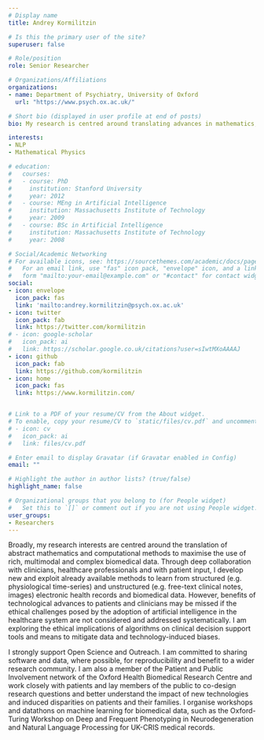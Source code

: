 ```yaml
---
# Display name
title: Andrey Kormilitzin

# Is this the primary user of the site?
superuser: false

# Role/position
role: Senior Researcher

# Organizations/Affiliations
organizations:
- name: Department of Psychiatry, University of Oxford
  url: "https://www.psych.ox.ac.uk/"

# Short bio (displayed in user profile at end of posts)
bio: My research is centred around translating advances in mathematics, statistical machine learning and deep learning to address challenges involved in learning, inference and ethical decision making using complex biomedical and health data. 

interests:
- NLP
- Mathematical Physics

# education:
#   courses:
#   - course: PhD 
#     institution: Stanford University
#     year: 2012
#   - course: MEng in Artificial Intelligence
#     institution: Massachusetts Institute of Technology
#     year: 2009
#   - course: BSc in Artificial Intelligence
#     institution: Massachusetts Institute of Technology
#     year: 2008

# Social/Academic Networking
# For available icons, see: https://sourcethemes.com/academic/docs/page-builder/#icons
#   For an email link, use "fas" icon pack, "envelope" icon, and a link in the
#   form "mailto:your-email@example.com" or "#contact" for contact widget.
social:
- icon: envelope
  icon_pack: fas
  link: 'mailto:andrey.kormilitzin@psych.ox.ac.uk'
- icon: twitter
  icon_pack: fab
  link: https://twitter.com/kormilitzin
# - icon: google-scholar
#   icon_pack: ai
#   link: https://scholar.google.co.uk/citations?user=sIwtMXoAAAAJ
- icon: github
  icon_pack: fab
  link: https://github.com/kormilitzin
- icon: home
  icon_pack: fas
  link: https://www.kormilitzin.com/


# Link to a PDF of your resume/CV from the About widget.
# To enable, copy your resume/CV to `static/files/cv.pdf` and uncomment the lines below.
# - icon: cv
#   icon_pack: ai
#   link: files/cv.pdf

# Enter email to display Gravatar (if Gravatar enabled in Config)
email: ""

# Highlight the author in author lists? (true/false)
highlight_name: false

# Organizational groups that you belong to (for People widget)
#   Set this to `[]` or comment out if you are not using People widget.
user_groups:
- Researchers
---
```

Broadly, my research interests are centred around the translation of abstract mathematics and computational methods to maximise the use of rich, multimodal and complex biomedical data. Through deep collaboration with clinicians, healthcare professionals and with patient input, I develop new and exploit already available methods to learn from structured (e.g. physiological time-series) and unstructured (e.g. free-text clinical notes, images) electronic health records and biomedical data. However, benefits of technological advances to patients and clinicians may be missed if the ethical challenges posed by the adoption of artificial intelligence in the healthcare system are not considered and addressed systematically. I am exploring the ethical implications of algorithms on clinical decision support tools and means to mitigate data and technology-induced biases.

I strongly support Open Science and Outreach. I am committed to sharing software and data, where possible, for reproducibility and benefit to a wider research community. I am also a member of the Patient and Public Involvement network of the Oxford Health Biomedical Research Centre and work closely with patients and lay members of the public to co-design research questions and better understand the impact of new technologies and induced disparities on patients and their families. I organise workshops and datathons on machine learning for biomedical data, such as the Oxford-Turing Workshop on Deep and Frequent Phenotyping in Neurodegeneration and Natural Language Processing for UK-CRIS medical records.